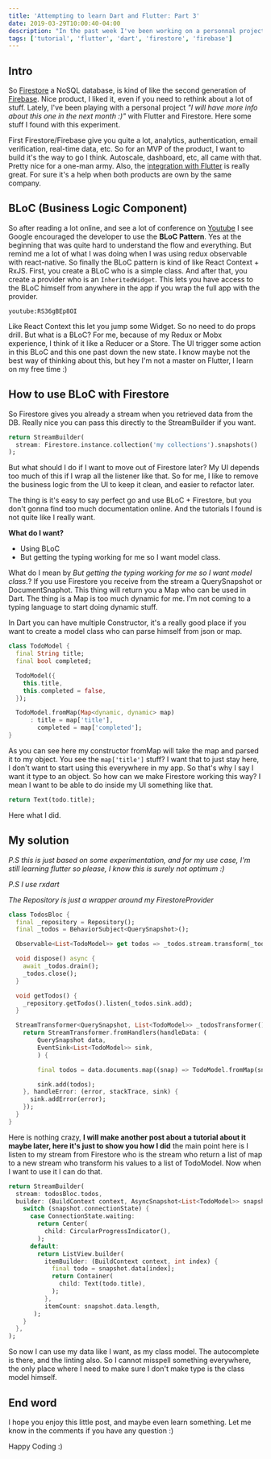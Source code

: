 ```yaml
---
title: 'Attempting to learn Dart and Flutter: Part 3'
date: 2019-03-29T10:00:40-04:00
description: "In the past week I've been working on a personnal project using Flutter and Firestore. In this post will show how I did match the BLoC pattern with Firestore"
tags: ['tutorial', 'flutter', 'dart', 'firestore', 'firebase']
---
```


## Intro

So [Firestore](https://firebase.google.com/docs/firestore/) a NoSQL database, is kind of like the second generation of [Firebase](https://firebase.google.com/). Nice product, I liked it, even if you need to rethink about a lot of stuff. Lately, I've been playing with a personal project *"I will have more info about this one in the next month :)"* with Flutter and Firestore. Here some stuff I found with this experiment.

First Firestore/Firebase give you quite a lot, analytics, authentication, email verification, real-time data, etc. So for an MVP of the product, I want to build it's the way to go I think. Autoscale, dashboard, etc, all came with that. Pretty nice for a one-man army. Also, the [integration with Flutter](https://pub.dartlang.org/packages/cloud_firestore) is really great. For sure it's a help when both products are own by the same company.

## BLoC (Business Logic Component)

So after reading a lot online, and see a lot of conference on [Youtube](https://youtu.be/RS36gBEp8OI) I see Google encouraged the developer to use the **BLoC Pattern**. Yes at the beginning that was quite hard to understand the flow and everything. But remind me a lot of what I was doing when I was using redux observable with react-native. So finally the BLoC pattern is kind of like React Context + RxJS. First, you create a BLoC who is a simple class. And after that, you create a provider who is an `InheritedWidget`. This lets you have access to the BLoC himself from anywhere in the app if you wrap the full app with the provider.

`youtube:RS36gBEp8OI`

Like React Context this let you jump some Widget. So no need to do props drill. But what is a BLoC? For me, because of my Redux or Mobx experience, I think of it like a Reducer or a Store. The UI trigger some action in this BLoC and this one past down the new state. I know maybe not the best way of thinking about this, but hey I'm not a master on Flutter, I learn on my free time :)

## How to use BLoC with Firestore

So Firestore gives you already a stream when you retrieved data from the DB. Really nice you can pass this directly to the StreamBuilder if you want.

```dart
return StreamBuilder(
  stream: Firestore.instance.collection('my collections').snapshots()
);
```

But what should I do if I want to move out of Firestore later? My UI depends too much of this if I wrap all the listener like that. So for me, I like to remove the business logic from the UI to keep it clean, and easier to refactor later.

The thing is it's easy to say perfect go and use BLoC + Firestore, but you don't gonna find too much documentation online. And the tutorials I found is not quite like I really want.

**What do I want?**

- Using BLoC
- But getting the typing working for me so I want model class.

What do I mean by *But getting the typing working for me so I want model class.*? If you use Firestore you receive from the stream a QuerySnapshot or DocumentSnaphot. This thing will return you a Map who can be used in Dart. The thing is a Map is too much dynamic for me. I'm not coming to a typing language to start doing dynamic stuff.

In Dart you can have multiple Constructor, it's a really good place if you want to create a model class who can parse himself from json or map.

```dart
class TodoModel {
  final String title;
  final bool completed;

  TodoModel({
    this.title,
    this.completed = false,
  });

  TodoModel.fromMap(Map<dynamic, dynamic> map)
      : title = map['title'],
        completed = map['completed'];
}
```

As you can see here my constructor fromMap will take the map and parsed it to my object. You see the `map['title']` stuff? I want that to just stay here, I don't want to start using this everywhere in my app. So that's why I say I want it type to an object. So how can we make Firestore working this way? I mean I want to be able to do inside my UI something like that.

```dart
return Text(todo.title);
```

Here what I did.

## My solution

*P.S this is just based on some experimentation, and for my use case, I'm still learning flutter so please, I know this is surely not optimum :)*

*P.S I use rxdart*

*The Repository is just a wrapper around my FirestoreProvider*

```dart
class TodosBloc {
  final _repository = Repository();
  final _todos = BehaviorSubject<QuerySnapshot>();

  Observable<List<TodoModel>> get todos => _todos.stream.transform(_todosTransformer());

  void dispose() async {
    await _todos.drain();
    _todos.close();
  }

  void getTodos() {
    _repository.getTodos().listen(_todos.sink.add);
  }

  StreamTransformer<QuerySnapshot, List<TodoModel>> _todosTransformer() {
    return StreamTransformer.fromHandlers(handleData: (
        QuerySnapshot data,
        EventSink<List<TodoModel>> sink,
        ) {

        final todos = data.documents.map((snap) => TodoModel.fromMap(snap.data)).toList();

        sink.add(todos);
    }, handleError: (error, stackTrace, sink) {
      sink.addError(error);
    });
  }
}
```

Here is nothing crazy, **I will make another post about a tutorial about it maybe later, here it's just to show you how I did** the main point here is I listen to my stream from Firestore who is the stream who return a list of map to a new stream who transform his values to a list of TodoModel. Now when I want to use it I can do that.

```dart
return StreamBuilder(
  stream: todosBloc.todos,
  builder: (BuildContext context, AsyncSnapshot<List<TodoModel>> snapshot) {
    switch (snapshot.connectionState) {
      case ConnectionState.waiting:
        return Center(
          child: CircularProgressIndicator(),
        );
      default:
        return ListView.builder(
          itemBuilder: (BuildContext context, int index) {
            final todo = snapshot.data[index];
            return Container(
              child: Text(todo.title),
            );
          },
          itemCount: snapshot.data.length,
       );
    }
  },
);
```

So now I can use my data like I want, as my class model. The autocomplete is there, and the linting also. So I cannot misspell something everywhere, the only place where I need to make sure I don't make type is the class model himself.

## End word

I hope you enjoy this little post, and maybe even learn something. Let me know in the comments if you have any question :)

Happy Coding :)